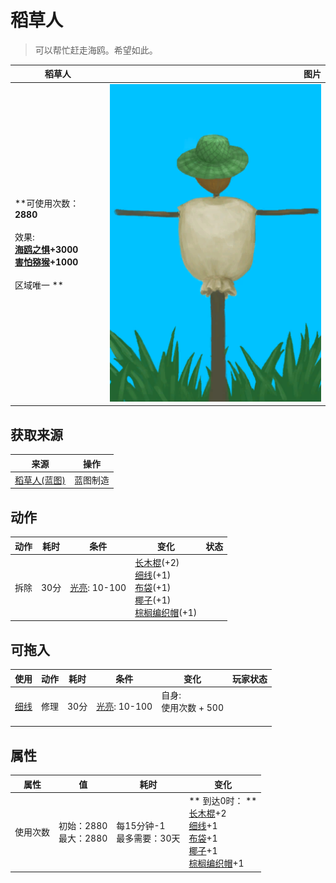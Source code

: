 # 稻草人  
> 可以帮忙赶走海鸥。希望如此。  
  
  稻草人  |   图片   
 ----  |  ----:   
 **可使用次数：**2880<br><br>** 效果: **<br>[海鸥之惧](SeagullFear.md)+3000<br>[害怕猕猴](MacaqueFear.md)+1000<br><br>** 区域唯一 **  |  ![](Sprite/Scarecrow.png)   
  
## 获取来源  
来源  |  操作  
----  |  ----  
[稻草人(蓝图)](Bp_Scarecrow.md)  |  蓝图制造  
## 动作  
动作  |  耗时  |  条件  |  变化  |  状态  
----  |  ----  |  ----  |  ----  |  ----  
拆除<br>  |  30分  |  [光亮](Light.md): 10-100  |  [长木棍](StickLong.md)(+2)<br>[细线](CordFiber.md)(+1)<br>[布袋](Sack.md)(+1)<br>[椰子](Coconut.md)(+1)<br>[棕榈编织帽](HatWoven.md)(+1)<br>  |    
## 可拖入  
使用  |  动作  |  耗时  |  条件  |  变化  |  玩家状态  
----  |  ----  |  ----  |  ----  |  ----  |  ----  
[细线](CordFiber.md)  |  修理  |  30分  |  [光亮](Light.md): 10-100  |  自身:<br>使用次数 + 500<br><br>  |    
## 属性   
属性  |  值  |  耗时  |  变化  
----  |  ----  |  ----  |  ----  
使用次数  |  初始：2880<br>最大：2880  |  每15分钟-1<br>最多需要：30天  |  ** 到达0时： **<br>[长木棍](StickLong.md)+2 <br>[细线](CordFiber.md)+1 <br>[布袋](Sack.md)+1 <br>[椰子](Coconut.md)+1 <br>[棕榈编织帽](HatWoven.md)+1   
